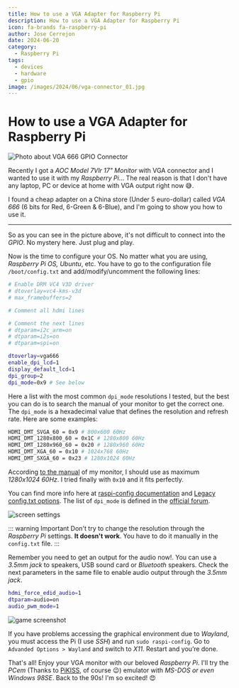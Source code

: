```yaml
---
title: How to use a VGA Adapter for Raspberry Pi
description: How to use a VGA Adapter for Raspberry Pi
icon: fa-brands fa-raspberry-pi
author: Jose Cerrejon
date: 2024-06-20
category:
  - Raspberry Pi
tags:
  - devices
  - hardware
  - gpio
image: /images/2024/06/vga-connector_01.jpg
---
```

# How to use a VGA Adapter for Raspberry Pi

![Photo about VGA 666 GPIO Connector](/images/2024/06/vga-connector_01.jpg "VGA 666 GPIO Connector")

Recently I got a *AOC Model 7Vlr 17" Monitor* with VGA connector and I wanted to use it with my *Raspberry Pi*... The real reason is that I don't have any laptop, PC or device at home with VGA output right now 😅.

I found a cheap adapter on a China store (Under 5 euro-dollar) called *VGA 666* (6 bits for Red, 6-Green & 6-Blue), and I'm going to show you how to use it.

- - -

So as you can see in the picture above, it's not difficult to connect into the *GPIO*. No mystery here. Just plug and play.

Now is the time to configure your OS. No matter what you are using, *Raspberry Pi OS, Ubuntu*, etc. You have to go to the configuration file `/boot/config.txt` and add/modify/uncomment the following lines:

```sh
# Enable DRM VC4 V3D driver
# dtoverlay=vc4-kms-v3d
# max_framebuffers=2

# Comment all hdmi lines

# Comment the next lines
# dtparam=i2c_arm=on
# dtparam=i2s=on
# dtparam=spi=on

dtoverlay=vga666
enable_dpi_lcd=1
display_default_lcd=1
dpi_group=2
dpi_mode=0x9 # See below
```

Here a list with the most common `dpi_mode` resolutions I tested, but the best you can do is to search the manual of your monitor to get the correct one. The `dpi_mode` is a hexadecimal value that defines the resolution and refresh rate. Here are some examples:

```sh
HDMI_DMT_SVGA_60 = 0x9 # 800x600 60Hz
HDMI_DMT_1280x800_60 = 0x1C # 1280x800 60Hz
HDMI_DMT_1280x960_60 = 0x20 # 1280x960 60Hz
HDMI_DMT_XGA_60 = 0x10 # 1024x768 60Hz
HDMI_DMT_SXGA_60 = 0x23 # 1280x1024 60Hz
```

According [to the manual](https://www.manualslib.com/manual/791057/Aoc-Spectrum-7vlr.html?page=16#manual) of my monitor, I should use as maximum *1280x1024 60Hz*. I tried finally with `0x10` and it fits perfectly.

You can find more info here at [raspi-config documentation](https://www.raspberrypi.org/documentation/configuration/config-txt/video.md) and [Legacy config.txt options](https://www.raspberrypi.com/documentation/computers/legacy_config_txt.html#hdmi_drive). The list of `dpi_mode` is defined in the [official forum](https://forums.raspberrypi.com/viewtopic.php?t=5851).

![screen settings](/images/2024/06/vga-connector_02.jpg "Modifying the resolution there doesn't work")

::: warning Important
Don't try to change the resolution through the *Raspberry Pi* settings. **It doesn't work**. You have to do it manually in the `config.txt` file.
:::

Remember you need to get an output for the audio now!. You can use a *3.5mm jack* to speakers, USB sound card or *Bluetooth* speakers. Check the next parameters in the same file to enable audio output through the *3.5mm jack*.

```sh
hdmi_force_edid_audio=1
dtparam=audio=on
audio_pwm_mode=1
```

![game screenshot](/images/2024/06/vga-connector_03.jpg "What game is it?")

If you have problems accessing the graphical environment due to *Wayland*, you must access the Pi (I use *SSH*) and run `sudo raspi-config`. Go to `Advanded Options > Wayland` and switch to *X11*. Restart and you’re done.

That's all! Enjoy your VGA monitor with our beloved *Raspberry Pi*. I'll try the *PCem* (Thanks to [PiKISS](https://github.com/jmcerrejon/PiKISS), of course 😉) emulator with *MS-DOS or even Windows 98SE*. Back to the 90s! I'm so excited! 😍